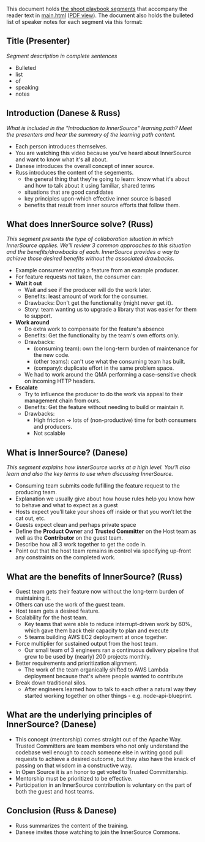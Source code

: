 This document holds [the shoot playbook segments](https://app.oreilly.com/authors/welcomekit/video.csp) that accompany the reader text in [main.html](https://github.com/rrrutledge/innersource-intro/blob/master/main.html) ([PDF view](https://github.com/rrrutledge/innersource-intro/files/1924845/InnerSource-Intro.pdf)).
The document also holds the bulleted list of speaker notes for each segment via this format:

## Title (Presenter)
_Segment description in complete sentences_

* Bulleted
* list
* of
* speaking
* notes

## Introduction (Danese & Russ)
_What is included in the "Introduction to InnerSource" learning path?  Meet the presenters and hear the summary of the learning path content._

* Each person introduces themselves.
* You are watching this video because you've heard about InnerSource and want to know what it's all about.
* Danese introduces the overall concept of inner source.
* Russ introduces the content of the segements.
  * the general thing that they're going to learn: know what it's about and how to talk about it using familiar, shared terms 
  * situations that are good candidates
  * key principles upon-which effective inner source is based
  * benefits that result from inner source efforts that follow them.

## What does InnerSource solve? (Russ)
_This segment presents the type of collaboration situation in which InnerSource applies.
We'll review 3 common approaches to this situation and the benefits/drawbacks of each.
InnerSource provides a way to achieve those desired benefits without the associated drawbacks._

* Example consumer wanting a feature from an example producer.
* For feature requests not taken, the consumer can:
* **Wait it out**
  * Wait and see if the producer will do the work later.
  * Benefits: least amount of work for the consumer.
  * Drawbacks: Don't get the functionality (might never get it).
  * Story: team wanting us to upgrade a library that was easier for them to support.
* **Work around**
  * Do extra work to compensate for the feature's absence
  * Benefits: Get the functionality by the team's own efforts only.
  * Drawbacks:
    * (consuming team): own the long-term burden of maintenance for the new code.
    * (other teams): can't use what the consuming team has built.
    * (company): duplicate effort in the same problem space.
  * We had to work around the QMA performing a case-sensitive check on incoming HTTP headers.
* **Escalate**
  * Try to influence the producer to do the work via appeal to their management chain from ours.
  * Benefits: Get the feature without needing to build or maintain it.
  * Drawbacks:
    * High friction -> lots of (non-productive) time for both consumers and producers.
    * Not scalable

## What is InnerSource? (Danese)
_This segment explains how InnerSource works at a high level.  You'll also learn and also the key terms to use when discussing InnerSource._

* Consuming team submits code fufilling the feature request to the producing team.
* Explanation we usually give about how house rules help you know how to behave and what to expect as a guest
* Hosts expect you’ll take your shoes off inside or that you won’t let the cat out, etc.
* Guests expect clean and perhaps private space
* Define the **Product Owner** and **Trusted Committer** on the Host team as well as the **Contributor** on the guest team.
* Describe how all 3 work together to get the code in.
* Point out that the host team remains in control via specifying up-front any constraints on the completed work.

## What are the benefits of InnerSource? (Russ)
* Guest team gets their feature now without the long-term burden of maintaining it.
* Others can use the work of the guest team.
* Host team gets a desired feature.
* Scalability for the host team.
  * Key teams that were able to reduce interrupt-driven work by 60%, which gave them back their capacity to plan and execute
  * 5 teams building AWS EC2 deployment at once together.
* Force multiplier for sustained output from the host team.
  * Our small team of 3 engineers ran a continuous delivery pipeline that grew to be used by (nearly) 200 projects monthly.
* Better requirements and prioritization alignment.
  * The work of the team organically shifted to AWS Lambda deployment because that's where people wanted to contribute
* Break down traditional silos.
  * After engineers learned how to talk to each other a natural way they started working together on other things - e.g. node-api-blueprint.

## What are the underlying principles of InnerSource? (Danese)

* This concept (mentorship) comes straight out of the Apache Way.
Trusted Committers are team members who not only understand the codebase well enough to coach someone else in writing good pull requests to achieve a desired outcome, but they also have the knack of passing on that wisdom in a constructive way.
* In Open Source it is an honor to get voted to Trusted Committership.
* Mentorship must be prioritized to be effective.
* Participation in an InnerSource contribution is voluntary on the part of both the guest and host teams.

## Conclusion (Russ & Danese)
* Russ summarizes the content of the training.
* Danese invites those watching to join the InnerSource Commons.
